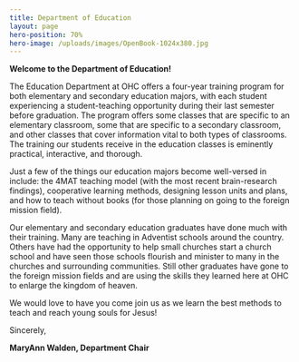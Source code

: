 ```yaml
---
title: Department of Education
layout: page
hero-position: 70%
hero-image: /uploads/images/OpenBook-1024x380.jpg
---
```


  
  
**Welcome to the Department of Education!** 
      
The Education Department at OHC offers a four-year training program for both elementary 
and secondary education majors, with each student experiencing a student-teaching opportunity 
during their last semester before graduation. The program offers some classes that are specific 
to an elementary classroom, some that are specific to a secondary classroom, and other classes 
that cover information vital to both types of classrooms. The training our students receive in 
the education classes is eminently practical, interactive, and thorough.
      
Just a few of the things our education majors become well-versed in include: the 4MAT 
teaching model (with the most recent brain-research findings), cooperative learning methods, 
designing lesson units and plans, and how to teach without books (for those planning on 
going to the foreign mission field).

Our elementary and secondary education graduates have done much with their training. Many 
are teaching in Adventist schools around the country. Others have had the opportunity to 
help small churches start a church school and have seen those schools flourish and minister 
to many in the churches and surrounding communities. Still other graduates have gone to the 
foreign mission fields and are using the skills they learned here at OHC to enlarge the 
kingdom of heaven.

We would love to have you come join us as we learn the best methods to teach and reach young 
souls for Jesus!
      
Sincerely,
      
**MaryAnn Walden, Department Chair**


    
                                  
                                  
                                  
                                  
